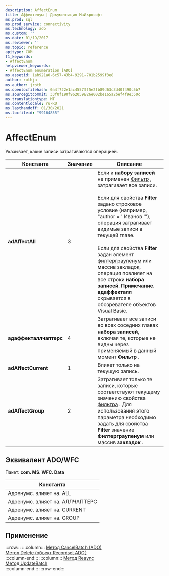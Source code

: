 ```yaml
---
description: AffectEnum
title: Аффектенум | Документация Майкрософт
ms.prod: sql
ms.prod_service: connectivity
ms.technology: ado
ms.custom: ''
ms.date: 01/19/2017
ms.reviewer: ''
ms.topic: reference
apitype: COM
f1_keywords:
- AffectEnum
helpviewer_keywords:
- AffectEnum enumeration [ADO]
ms.assetid: 1ab921a0-6c57-43b4-9291-701b2599f3e8
author: rothja
ms.author: jroth
ms.openlocfilehash: 0a4f722e1ac4557ff5e2fb89d63c3d40f490c5b7
ms.sourcegitcommit: 33f0f190f962059826e002be165a2bef4f9e350c
ms.translationtype: MT
ms.contentlocale: ru-RU
ms.lasthandoff: 01/30/2021
ms.locfileid: "99164855"
---
```

# <a name="affectenum"></a>AffectEnum
Указывает, какие записи затрагиваются операцией.  
  
|Константа|Значение|Описание|  
|--------------|-----------|-----------------|  
|**adAffectAll**|3|Если к **набору записей** не применен [Фильтр](./filter-property.md) , затрагивает все записи.<br /><br /> Если для свойства **Filter** задано строковое условие (например, "author = ' Иванов '"), операция затрагивает видимые записи в текущей главе.<br /><br /> Если для свойства **Filter** задан элемент [филтерграупенум](./filtergroupenum.md) или массив закладок, операция повлияет на все строки **набора записей**. **Примечание. адаффекталл** скрывается в обозревателе объектов Visual Basic.|  
|**адаффекталлчаптерс**|4|Затрагивает все записи во всех соседних главах **набора записей**, включая те, которые не видны через применяемый в данный момент **Фильтр** .|  
|**adAffectCurrent**|1|Влияет только на текущую запись.|  
|**adAffectGroup**|2|Затрагивает только те записи, которые соответствуют текущему значению свойства [фильтра](./filter-property.md) . Для использования этого параметра необходимо задать для свойства **Filter** значение **Филтерграупенум** или массив **закладок** .|  
  
## <a name="adowfc-equivalent"></a>Эквивалент ADO/WFC  
 Пакет: **com. MS. WFC. Data**  
  
|Константа|  
|--------------|  
|Адоенумс. влияет на. ALL|  
|Адоенумс. влияет на. АЛЛЧАПТЕРС|  
|Адоенумс. влияет на. CURRENT|  
|Адоенумс. влияет на. GROUP|  
  
## <a name="applies-to"></a>Применение  

:::row:::
    :::column:::
        [Метод CancelBatch (ADO)](./cancelbatch-method-ado.md)  
        [Метод Delete (объект Recordset ADO)](./delete-method-ado-recordset.md)  
    :::column-end:::
    :::column:::
        [Метод Resync](./resync-method.md)  
        [Метод UpdateBatch](./updatebatch-method.md)  
    :::column-end:::
:::row-end:::